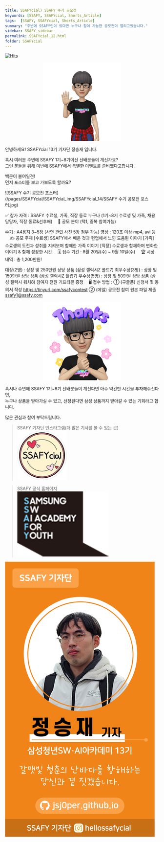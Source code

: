 ```yaml
---
title: SSAFYcial) SSAFY 수기 공모전
keywords: [SSAFY, SSAFYcial, Shorts_Article]
tags:  [SSAFY, SSAFYcial, Shorts_Article]
summary: "주변에 SSAFY인이 있다면 누구나 참여 가능한 공모전이 열리고있습니다."
sidebar: SSAFY_sidebar
permalink: SSAFYcial_12.html
folder: SSAFYcial
---
```


<a href="https://hits.sh/jsj0per.github.io/SSAFYcial_14.html/"><img alt="Hits" src="https://hits.sh/jsj0per.github.io/SSAFYcial_14.html.svg?style=for-the-badge&label=PostView&color=347DBE&logo=Perso"/></a>

<div style="text-align: center;">
  <img src="/pages/SSAFYcial/SSAFYcial_img/JSJ_Hello.png"/>
</div>

안녕하세요! SSAFYcial 13기 기자단 정승재 입니다.  

혹시 여러분 주변에 SSAFY 1기~8기이신 선배분들이 계신가요?  
그런 분들을 위해 이번에 SSAFY에서 특별한 이벤트를 준비했다고합니다.  

백문이 불여일견!  
먼저 포스터를 보고 가보도록 할까요?  

![SSAFY 수기 공모전 포스터](/pages/SSAFYcial/SSAFYcial_img/SSAFYcial_14/SSAFY 수기 공모전 포스터.jpg)

✅ 참가 자격 : SSAFY 수료생, 가족, 직장 동료 누구나
(1기~8기 수료생 및 가족, 채용 담당자, 직장 동료&선후배)
⠀
🎨 공모 분야 (택1, 중복 참여가능)

수기 : A4용지 3~5장 (사연 관련 사진 5장 첨부 가능)
영상 : 120초 이상 mp4, avi 등
⠀
✍️ 공모 주제
[수료생] SSAFY에서 배운 것과 현업에서 느낀 도움된 이야기
[가족] 수료생의 도전과 성취를 지켜보며 함께한 가족 이야기
[직장] 수료생과 함께하며 변화한 이야기 & 함께 성장한 시간
⠀
🗓️ 접수 기간 : 8월 20일(수) ~ 9월 10일(수) 
⠀
🏆 시상 내역 : 총 1,200만원!

대상(2명) : 상장 및 250만원 상당 상품 (삼성 갤럭시Z 폴드7)
최우수상(3명) : 상장 및 150만원 상당 상품 (삼성 갤럭시Z 플립7)
우수상(5명) : 상장 및 50만원 상당 상품 (삼성 갤럭시 워치8)
참여자 전원 기프티콘 증정
⠀
🖥️ 접수 방법 : 
① (구글폼) 신청서 및 동의서 작성 https://tinyurl.com/ssafycontest
② (메일) 공모전 참여 원본 파일 제출 ssafy1@ssafy.com 


<div style="text-align: center;">
  <img src="/pages/SSAFYcial/SSAFYcial_img/JSJ_THANKS.png"/>
</div>

혹시나 주변에 SSAFY 1기~8기 선배분들이 계신다면 아주 약간만 시간을 투자해주신다면,  
누구나 상품을 받아가실 수 있고, 선정된다면 삼성 상품까지 받아갈 수 있는 기회라고 합니다.  

많은 관심과 참여 부탁드립니다.  

> SSAFY 기자단 인스타그램(더 많은 기사를 볼 수 있는 곳)  
> [![SSAFYcial_Logo](/pages/SSAFYcial/SSAFYcial_img/ssafycial.png)](https://www.instagram.com/hellossafycial)  

> SSAFY 공식 홈페이지  
> [![SSAFY_Logo](/pages/SSAFYcial/SSAFYcial_img/new_logo_ssafy.png)](https://www.ssafy.com)  

![SSAFYcial_namecard](/pages/SSAFYcial/SSAFYcial_namecard_new.png)  
